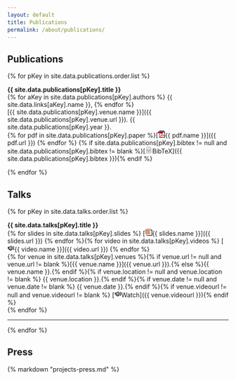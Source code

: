 ```yaml
---
layout: default
title: Publications
permalink: /about/publications/
---
```


## Publications

{% for pKey in site.data.publications.order.list %}

**{{ site.data.publications[pKey].title }}**   
{% for aKey in site.data.publications[pKey].authors %} {{ site.data.links[aKey].name }}, {% endfor %}     
[{{ site.data.publications[pKey].venue.name }}]({{ site.data.publications[pKey].venue.url }}). {{ site.data.publications[pKey].year }}.    
{% for pdf in site.data.publications[pKey].paper %}[![pdf](/img/ico/pdf.gif){{ pdf.name }}]({{ pdf.url }}) {% endfor %}
{% if site.data.publications[pKey].bibtex != null and site.data.publications[pKey].bibtex != blank %}[![tex](/img/ico/tex.png)BibTeX]({{ site.data.publications[pKey].bibtex }}){% endif %}

{% endfor %}

## Talks

{% for pKey in site.data.talks.order.list %}

**{{ site.data.talks[pKey].title }}**    
{% for slides in site.data.talks[pKey].slides %} [![ppt](/img/ico/ppt.gif){{ slides.name }}]({{ slides.url }}) {% endfor %}{% for video in site.data.talks[pKey].videos %} [![video](/img/ico/video.png){{ video.name }}]({{ video.url }}) {% endfor %}   
{% for venue in site.data.talks[pKey].venues %}{% if venue.url != null and venue.url != blank %}[{{ venue.name }}]({{ venue.url }}).{% else %}{{ venue.name }}.{% endif %}{% if venue.location != null and venue.location != blank %} {{ venue.location }}.{% endif %}{% if venue.date != null and venue.date != blank %} {{ venue.date }}.{% endif %}{% if venue.videourl != null and venue.videourl != blank %} [![video](/img/ico/video.png)Watch]({{ venue.videourl }}){% endif %}   
{% endfor %}   
<hr />

{% endfor %}

## Press

{% markdown "projects-press.md" %}
